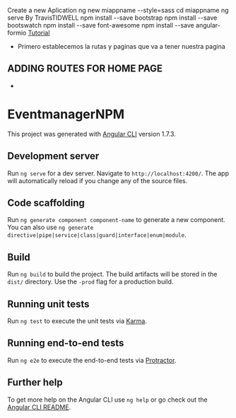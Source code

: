 
Create a new Aplication
ng new miappname --style=sass
cd miappname
ng serve
By TravisTIDWELL
npm install --save bootstrap
npm install --save bootswatch
npm install --save font-awesome
npm install --save angular-formio
[Tutorial](http://travistidwell.com/presentations/eventmanager/#/5) 

- Primero establecemos la rutas y paginas que va a tener 
 nuestra pagina
## ADDING ROUTES FOR HOME PAGE
- 

# EventmanagerNPM

This project was generated with [Angular CLI](https://github.com/angular/angular-cli) version 1.7.3.

## Development server

Run `ng serve` for a dev server. Navigate to `http://localhost:4200/`. The app will automatically reload if you change any of the source files.

## Code scaffolding

Run `ng generate component component-name` to generate a new component. You can also use `ng generate directive|pipe|service|class|guard|interface|enum|module`.

## Build

Run `ng build` to build the project. The build artifacts will be stored in the `dist/` directory. Use the `-prod` flag for a production build.

## Running unit tests

Run `ng test` to execute the unit tests via [Karma](https://karma-runner.github.io).

## Running end-to-end tests

Run `ng e2e` to execute the end-to-end tests via [Protractor](http://www.protractortest.org/).

## Further help

To get more help on the Angular CLI use `ng help` or go check out the [Angular CLI README](https://github.com/angular/angular-cli/blob/master/README.md).
